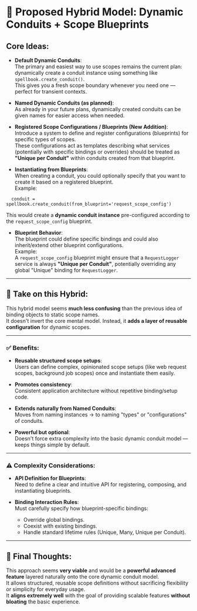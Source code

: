 # 🚀 Proposed Hybrid Model: Dynamic Conduits + Scope Blueprints

## Core Ideas:

- **Default Dynamic Conduits**:  
  The primary and easiest way to use scopes remains the current plan: dynamically create a conduit instance using something like `spellbook.create_conduit()`.  
  This gives you a fresh scope boundary whenever you need one — perfect for transient contexts.

- **Named Dynamic Conduits (as planned)**:  
  As already in your future plans, dynamically created conduits can be given names for easier access when needed.

- **Registered Scope Configurations / Blueprints (New Addition)**:  
  Introduce a system to define and register configurations (blueprints) for specific types of scopes.  
  These configurations act as templates describing what services (potentially with specific bindings or overrides) should be treated as **"Unique per Conduit"** within conduits created from that blueprint.

- **Instantiating from Blueprints**:  
  When creating a conduit, you could optionally specify that you want to create it based on a registered blueprint.  
  Example:

~~~
  conduit = spellbook.create_conduit(from_blueprint='request_scope_config')
~~~

  This would create a **dynamic conduit instance** pre-configured according to the `request_scope_config` blueprint.

- **Blueprint Behavior**:  
  The blueprint could define specific bindings and could also inherit/extend other blueprint configurations.  
  Example:  
  A `request_scope_config` blueprint might ensure that a `RequestLogger` service is always **"Unique per Conduit"**, potentially overriding any global "Unique" binding for `RequestLogger`.

---

## 🧠 Take on this Hybrid:

This hybrid model seems **much less confusing** than the previous idea of binding objects to static scope names.  
It doesn't invert the core mental model. Instead, it **adds a layer of reusable configuration** for dynamic scopes.

---

### ✅ Benefits:

- **Reusable structured scope setups**:  
  Users can define complex, opinionated scope setups (like web request scopes, background job scopes) once and instantiate them easily.
  
- **Promotes consistency**:  
  Consistent application architecture without repetitive binding/setup code.

- **Extends naturally from Named Conduits**:  
  Moves from naming instances → to naming "types" or "configurations" of conduits.

- **Powerful but optional**:  
  Doesn't force extra complexity into the basic dynamic conduit model — keeps things simple by default.

---

### ⚠️ Complexity Considerations:

- **API Definition for Blueprints**:  
  Need to define a clear and intuitive API for registering, composing, and instantiating blueprints.

- **Binding Interaction Rules**:  
  Must carefully specify how blueprint-specific bindings:
  - Override global bindings.
  - Coexist with existing bindings.
  - Handle standard lifetime rules (Unique, Many, Unique per Conduit).

---

## 🌟 Final Thoughts:

This approach seems **very viable** and would be a **powerful advanced feature** layered naturally onto the core dynamic conduit model.  
It allows structured, reusable scope definitions without sacrificing flexibility or simplicity for everyday usage.  
It **aligns extremely well** with the goal of providing scalable features **without bloating** the basic experience.
